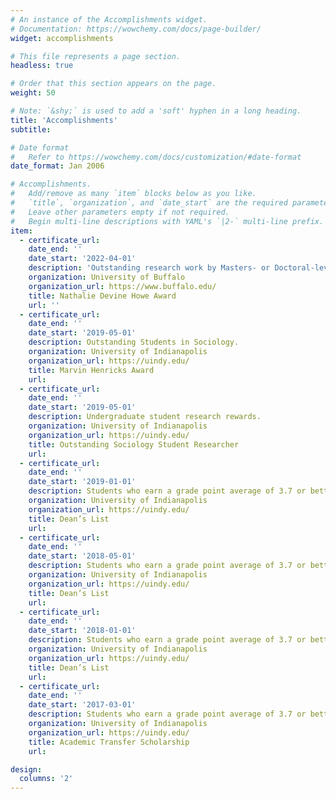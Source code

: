 ```yaml
---
# An instance of the Accomplishments widget.
# Documentation: https://wowchemy.com/docs/page-builder/
widget: accomplishments

# This file represents a page section.
headless: true

# Order that this section appears on the page.
weight: 50

# Note: `&shy;` is used to add a 'soft' hyphen in a long heading.
title: 'Accomplishments'
subtitle:

# Date format
#   Refer to https://wowchemy.com/docs/customization/#date-format
date_format: Jan 2006

# Accomplishments.
#   Add/remove as many `item` blocks below as you like.
#   `title`, `organization`, and `date_start` are the required parameters.
#   Leave other parameters empty if not required.
#   Begin multi-line descriptions with YAML's `|2-` multi-line prefix.
item:
  - certificate_url: 
    date_end: ''
    date_start: '2022-04-01'
    description: 'Outstanding research work by Masters- or Doctoral-level Sociology graduate students.'
    organization: University of Buffalo
    organization_url: https://www.buffalo.edu/
    title: Nathalie Devine Howe Award
    url: ''
  - certificate_url: 
    date_end: ''
    date_start: '2019-05-01'
    description: Outstanding Students in Sociology.
    organization: University of Indianapolis
    organization_url: https://uindy.edu/
    title: Marvin Henricks Award
    url: 
  - certificate_url: 
    date_end: ''
    date_start: '2019-05-01'
    description: Undergraduate student research rewards.
    organization: University of Indianapolis
    organization_url: https://uindy.edu/
    title: Outstanding Sociology Student Researcher
    url:
  - certificate_url: 
    date_end: ''
    date_start: '2019-01-01'
    description: Students who earn a grade point average of 3.7 or better during a term.
    organization: University of Indianapolis
    organization_url: https://uindy.edu/
    title: Dean’s List
    url:
  - certificate_url: 
    date_end: ''
    date_start: '2018-05-01'
    description: Students who earn a grade point average of 3.7 or better during a term.
    organization: University of Indianapolis
    organization_url: https://uindy.edu/
    title: Dean’s List
    url:
  - certificate_url: 
    date_end: ''
    date_start: '2018-01-01'
    description: Students who earn a grade point average of 3.7 or better during a term.
    organization: University of Indianapolis
    organization_url: https://uindy.edu/
    title: Dean’s List
    url:
  - certificate_url: 
    date_end: ''
    date_start: '2017-03-01'
    description: Students who earn a grade point average of 3.7 or better during a term.
    organization: University of Indianapolis
    organization_url: https://uindy.edu/
    title: Academic Transfer Scholarship
    url:

design:
  columns: '2'
---
```


